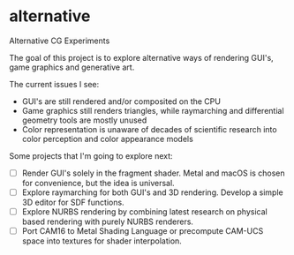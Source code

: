 # alternative
Alternative CG Experiments

The goal of this project is to explore alternative ways of rendering GUI's, game graphics and generative art.

The current issues I see:

- GUI's are still rendered and/or composited on the CPU
- Game graphics still renders triangles, while raymarching and differential geometry tools are mostly unused
- Color representation is unaware of decades of scientific research into color perception and color appearance models

Some projects that I'm going to explore next:

- [ ] Render GUI's solely in the fragment shader. Metal and macOS is chosen for convenience, but the idea is universal. 
- [ ] Explore raymarching for both GUI's and 3D rendering. Develop a simple 3D editor for SDF functions.
- [ ] Explore NURBS rendering by combining latest research on physical based rendering with purely NURBS renderers.
- [ ] Port CAM16 to Metal Shading Language or precompute CAM-UCS space into textures for shader interpolation. 
